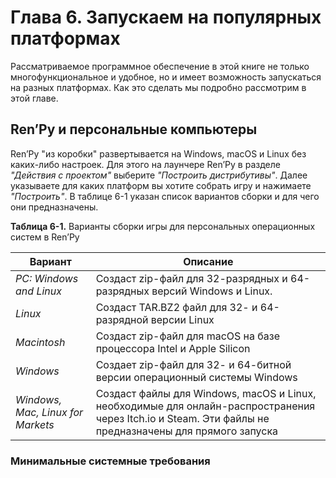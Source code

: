 # Глава 6. Запускаем на популярных платформах

Рассматриваемое программное обеспечение в этой книге не только многофункциональное и удобное, но и имеет возможность 
запускаться на разных платформах. Как это сделать мы подробно рассмотрим в этой главе.

## Ren’Py и персональные компьютеры

Ren’Py "из коробки" развертывается на Windows, macOS и Linux без каких-либо настроек. Для этого на лаунчере Ren’Py в 
разделе _"Действия с проектом"_ выберите _"Построить дистрибутивы"_. Далее указываете для каких платформ вы хотите 
собрать игру и нажимаете _"Построить"_. В таблице 6-1 указан список вариантов сборки и для чего они предназначены.

__Таблица 6-1.__ Варианты сборки игры для персональных операционных систем в Ren’Py

| Вариант                           | Описание                                                                                                                                               |
|-----------------------------------|--------------------------------------------------------------------------------------------------------------------------------------------------------|
| _PC: Windows and Linux_           | Создаст zip-файл для 32-разрядных и 64-разрядных версий Windows и Linux.                                                                               |
| _Linux_                           | Создаст TAR.BZ2 файл для 32- и 64-разрядной версии Linux                                                                                               |
| _Macintosh_                       | Создаст zip-файл для macOS на базе процессора Intel и Apple Silicon                                                                                    |
| _Windows_                         | Создает zip-файл для 32- и 64-битной версии операционный системы Windows                                                                               |
| _Windows, Mac, Linux for Markets_ | Создаст файлы для Windows, macOS и Linux, необходимые для онлайн-распространения через Itch.io и Steam. Эти файлы не предназначены для прямого запуска |

### Минимальные системные требования
